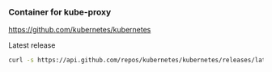 ### Container for kube-proxy

https://github.com/kubernetes/kubernetes

Latest release

```bash
curl -s https://api.github.com/repos/kubernetes/kubernetes/releases/latest | grep tag_name | cut -d '"' -f 4 | tr -d 'v'
```
